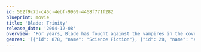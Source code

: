 ```yaml
---
id: 562f9c7d-c45c-4ebf-9969-4468f771f282
blueprint: movie
title: 'Blade: Trinity'
release_date: '2004-12-08'
overview: 'For years, Blade has fought against the vampires in the cover of the night. But now, after falling into the crosshairs of the FBI, he is forced out into the daylight, where he is driven to join forces with a clan of human vampire hunters he never knew existed - The Nightstalkers. Together with Abigail and Hannibal, two deftly trained Nightstalkers, Blade follows a trail of blood to the ancient creature that is also hunting him, the original vampire, Dracula.'
genres: '[{"id": 878, "name": "Science Fiction"}, {"id": 28, "name": "Action"}, {"id": 27, "name": "Horror"}, {"id": 53, "name": "Thriller"}, {"id": 12, "name": "Adventure"}, {"id": 14, "name": "Fantasy"}]'
---
```

